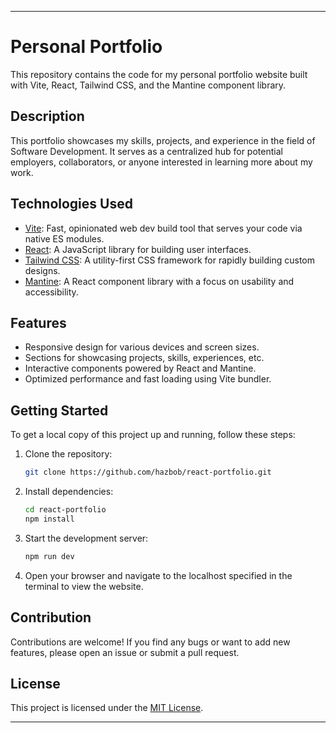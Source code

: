 
---

# Personal Portfolio

This repository contains the code for my personal portfolio website built with Vite, React, Tailwind CSS, and the Mantine component library.

## Description

This portfolio showcases my skills, projects, and experience in the field of Software Development. It serves as a centralized hub for potential employers, collaborators, or anyone interested in learning more about my work.

## Technologies Used

- [Vite](https://vitejs.dev/): Fast, opinionated web dev build tool that serves your code via native ES modules.
- [React](https://reactjs.org/): A JavaScript library for building user interfaces.
- [Tailwind CSS](https://tailwindcss.com/): A utility-first CSS framework for rapidly building custom designs.
- [Mantine](https://mantine.dev/): A React component library with a focus on usability and accessibility.

## Features

- Responsive design for various devices and screen sizes.
- Sections for showcasing projects, skills, experiences, etc.
- Interactive components powered by React and Mantine.
- Optimized performance and fast loading using Vite bundler.

## Getting Started

To get a local copy of this project up and running, follow these steps:

1. Clone the repository:

   ```bash
   git clone https://github.com/hazbob/react-portfolio.git
   ```

2. Install dependencies:

   ```bash
   cd react-portfolio
   npm install
   ```

3. Start the development server:

   ```bash
   npm run dev
   ```

4. Open your browser and navigate to the localhost specified in the terminal to view the website.


## Contribution

Contributions are welcome! If you find any bugs or want to add new features, please open an issue or submit a pull request.

## License

This project is licensed under the [MIT License](LICENSE).

---
